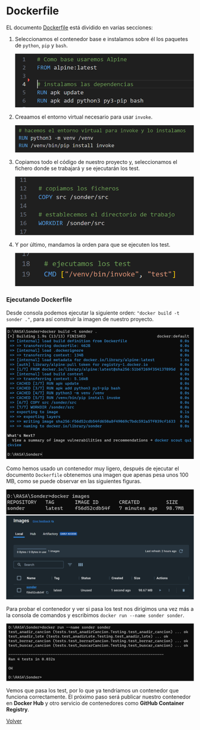 # Dockerfile

EL documento [Dockerfile](../../Dockerfile) está dividido en varias secciones:

1. Seleccionamos el contenedor base e instalamos sobre él los paquetes de `python`, `pip` y `bash`.

    ![Parte 1 Dockerfile](img/docker_1.png)

2. Creaamos el entorno virtual necesario para usar `invoke`.

    ![Parte 2 Dockerfile](img/docker_2.png)

3. Copiamos todo el código de nuestro proyecto y, seleccionamos el fichero donde se trabajará y se ejecutarán los test.

    ![Parte 3 Dockerfile](img/docker_3.png)

4. Y por último, mandamos la orden para que se ejecuten los test.

    ![Parte 4 Dockerfile](img/docker_4.png)

### Ejecutando Dockerfile

Desde consola podemos ejecutar la siguiente orden: `"docker build -t sonder ."`, para así construir la imagen de nuestro proyecto.

![Cosntruir imagen](img/exec1.png)

Como hemos usado un contenedor muy ligero, después de ejecutar el documento `Dockerfile` obtenemos una imagen que apenas pesa unos 100 MB, como se puede observar en las siguientes figuras.

![ver imagen 1](img/comp1.1.png)
![ver imagen 2](img/comp1.png)

Para probar el contenedor y ver si pasa los test nos dirigimos una vez más a la consola de comandos y escribimos `docker run --name sonder sonder`.

![Ejecutar contenedor](img/comp2.png)

Vemos que pasa los test, por lo que ya tendriamos un contenedor que funciona correctamente. El próximo paso será publicar nuestro contenedor en **Docker Hub** y otro servicio de contenedores como **GitHub Container Registry**.

[Volver](README.md)